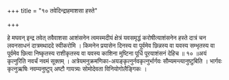 +++
title = "१० तवेदिन्द्राहमाशसा हस्ते"

+++

हे मघवन् इन्द्र तवेत् तवैवाशसा आशंसनेन त्वमस्मदीयं क्षेत्रं यवसमृद्धं करोषीत्याशंसनेन हस्ते दात्रं चन लवनसाधनं दात्रमथाददे स्वीकरोमि । किमनेन प्रयासेन दिनस्य वा पूर्वमेव छिन्नस्य वा यवस्य सम्भृतस्य वा पूर्वमेव छित्वा निष्कृतस्य राशीकृतस्य वा यवस्य काशिना मुष्टिना पूर्धि पूरयाशंसनं देहिच ॥ १० ॥अयं कृत्नुरिति नवर्चं नवमं सूक्तम् । अत्रेयमनुक्रमणिका-अयङ्कृत्नुर्नवकृत्नुर्भार्गवः सौम्यमन्त्यानुष्टुबिति । भार्गवः कृत्नुऋषिः नवम्यनुष्टुप् अष्टौ गायत्र्यः सोमोदेवता विनियोगोलैङ्गिकः ।